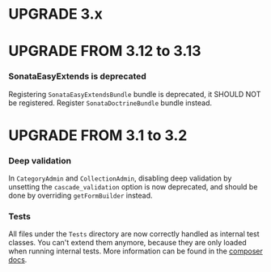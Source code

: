 UPGRADE 3.x
===========

UPGRADE FROM 3.12 to 3.13
=========================

### SonataEasyExtends is deprecated

Registering `SonataEasyExtendsBundle` bundle is deprecated, it SHOULD NOT be registered.
Register `SonataDoctrineBundle` bundle instead.

UPGRADE FROM 3.1 to 3.2
=======================

### Deep validation

In `CategoryAdmin` and `CollectionAdmin`,
disabling deep validation by unsetting the `cascade_validation` option is now deprecated,
and should be done by overriding `getFormBuilder` instead.

### Tests

All files under the ``Tests`` directory are now correctly handled as internal test classes.
You can't extend them anymore, because they are only loaded when running internal tests.
More information can be found in the [composer docs](https://getcomposer.org/doc/04-schema.md#autoload-dev).
